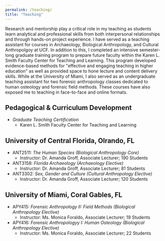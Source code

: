 ```yaml
---
permalink: /teaching/
title: "Teaching"
---
```


Research and mentorship play a critical role in my teaching as students learn analytical and professional skills from both interpersonal relationships and through hands-on project experience. I have served as a teaching assistant for courses in Archaeology, Biological Anthropology, and Cultural  Anthropolgoy at UCF. In addition to this, I completed an intensive semester-long graduate training program to prepare future faculty within the   Karen L. Smith Faculty Center for Teaching and Learning. This program developed evidence-based methods for "effective and engaging teaching in higher education" as well as provided space to hone lecture and content delivery skills. While at the University of Miami, I also served as an undergraduate teaching assistant for two forensic anthropology classes dedicated to human osteology and forensic field methods. These courses have also exposed me to teaching in face-to-face and online formats.

## Pedagogical & Curriculum Development
- _Graduate Teaching Certification_
    - Karen L. Smith Faculty Center for Teaching and Learning 


## University of Central Florida, Olrando, FL
- ANT2511: _The Human Species (Biological Anthropology Core)_
    - Instructor: Dr. Amanda Groff, Associate Lecturer; 190 Students
- ANT3158: _Florida Archaeology (Archaeology Elective)_
    - Instructor: Dr. Amanda Groff, Associate Lecturer; 81 Students
- ANT3302: _Sex, Gender and Culture (Cultural Anthropology Elective)_
    - Instructor: Dr. Amanda Groff, Associate Lecturer; 120 Students


## University of Miami, Coral Gables, FL
- APY415: _Forensic Anthropology II: Field Methods (Biological Anthropology Elective)_
    - Instructor: Ms. Monica Foraldo, Associate Lecturer; 19 Students
- APY416: _Forensic Anthropologyy I: Human Osteology (Biological Anthropology Elective)_
    - Instructor: Ms. Monica Foraldo, Associate Lecturer; 22 Students

